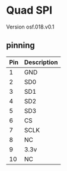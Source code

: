 # Quad SPI
Version osf.018.v0.1
## pinning
| Pin | Description |
| --- | ----------- |
| 1   | GND  |
| 2   | SD0  |
| 3   | SD1  |
| 4   | SD2  |
| 5   | SD3  |
| 6   | CS   |
| 7   | SCLK |
| 8   | NC   |
| 9   | 3.3v |
| 10  | NC   |


